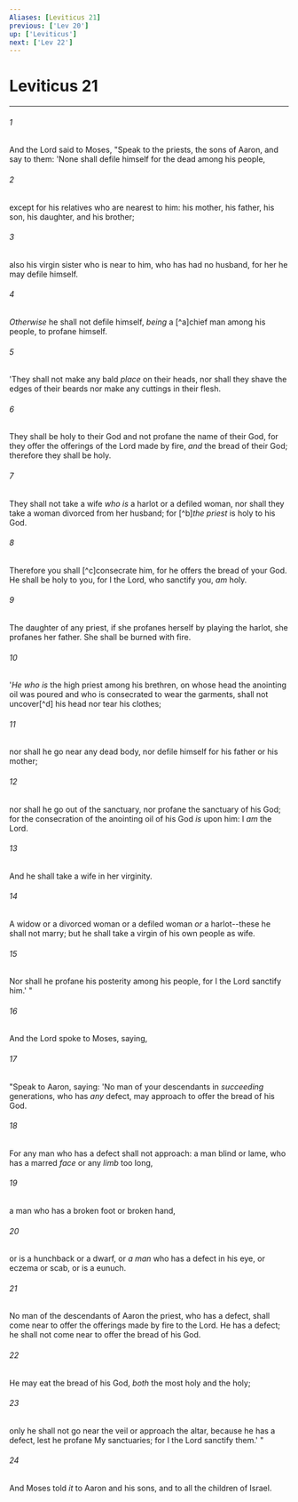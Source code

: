 ```yaml
---
Aliases: [Leviticus 21]
previous: ['Lev 20']
up: ['Leviticus']
next: ['Lev 22']
---
```

# Leviticus 21

***


###### 1 
And the Lord said to Moses, "Speak to the priests, the sons of Aaron, and say to them: 'None shall defile himself for the dead among his people, 

###### 2 
except for his relatives who are nearest to him: his mother, his father, his son, his daughter, and his brother; 

###### 3 
also his virgin sister who is near to him, who has had no husband, for her he may defile himself. 

###### 4 
_Otherwise_ he shall not defile himself, _being_ a [^a]chief man among his people, to profane himself. 

###### 5 
'They shall not make any bald _place_ on their heads, nor shall they shave the edges of their beards nor make any cuttings in their flesh. 

###### 6 
They shall be holy to their God and not profane the name of their God, for they offer the offerings of the Lord made by fire, _and_ the bread of their God; therefore they shall be holy. 

###### 7 
They shall not take a wife _who is_ a harlot or a defiled woman, nor shall they take a woman divorced from her husband; for [^b]_the priest_ is holy to his God. 

###### 8 
Therefore you shall [^c]consecrate him, for he offers the bread of your God. He shall be holy to you, for I the Lord, who sanctify you, _am_ holy. 

###### 9 
The daughter of any priest, if she profanes herself by playing the harlot, she profanes her father. She shall be burned with fire. 

###### 10 
'_He who is_ the high priest among his brethren, on whose head the anointing oil was poured and who is consecrated to wear the garments, shall not uncover[^d] his head nor tear his clothes; 

###### 11 
nor shall he go near any dead body, nor defile himself for his father or his mother; 

###### 12 
nor shall he go out of the sanctuary, nor profane the sanctuary of his God; for the consecration of the anointing oil of his God _is_ upon him: I _am_ the Lord. 

###### 13 
And he shall take a wife in her virginity. 

###### 14 
A widow or a divorced woman or a defiled woman _or_ a harlot--these he shall not marry; but he shall take a virgin of his own people as wife. 

###### 15 
Nor shall he profane his posterity among his people, for I the Lord sanctify him.' " 

###### 16 
And the Lord spoke to Moses, saying, 

###### 17 
"Speak to Aaron, saying: 'No man of your descendants in _succeeding_ generations, who has _any_ defect, may approach to offer the bread of his God. 

###### 18 
For any man who has a defect shall not approach: a man blind or lame, who has a marred _face_ or any _limb_ too long, 

###### 19 
a man who has a broken foot or broken hand, 

###### 20 
or is a hunchback or a dwarf, or _a man_ who has a defect in his eye, or eczema or scab, or is a eunuch. 

###### 21 
No man of the descendants of Aaron the priest, who has a defect, shall come near to offer the offerings made by fire to the Lord. He has a defect; he shall not come near to offer the bread of his God. 

###### 22 
He may eat the bread of his God, _both_ the most holy and the holy; 

###### 23 
only he shall not go near the veil or approach the altar, because he has a defect, lest he profane My sanctuaries; for I the Lord sanctify them.' " 

###### 24 
And Moses told _it_ to Aaron and his sons, and to all the children of Israel.
